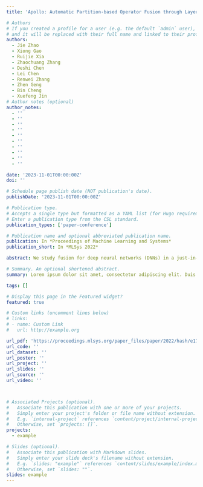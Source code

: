 ```yaml
---
title: 'Apollo: Automatic Partition-based Operator Fusion through Layer by Layer Optimization'

# Authors
# If you created a profile for a user (e.g. the default `admin` user), write the username (folder name) here
# and it will be replaced with their full name and linked to their profile.
authors:
  - Jie Zhao
  - Xiong Gao
  - Ruijie Xia
  - Zhaochuang Zhang
  - Deshi Chen
  - Lei Chen
  - Renwei Zhang
  - Zhen Geng
  - Bin Cheng
  - Xuefeng Jin
# Author notes (optional)
author_notes:
  - ''
  - ''
  - ''
  - ''
  - ''
  - ''
  - ''
  - ''
  - ''
  - ''

date: '2023-11-01T00:00:00Z'
doi: ''

# Schedule page publish date (NOT publication's date).
publishDate: '2023-11-01T00:00:00Z'

# Publication type.
# Accepts a single type but formatted as a YAML list (for Hugo requirements).
# Enter a publication type from the CSL standard.
publication_types: ['paper-conference']

# Publication name and optional abbreviated publication name.
publication: In *Proceedings of Machine Learning and Systems*
publication_short: In *MLSys 2022*

abstract: We study fusion for deep neural networks (DNNs) in a just-in-time (JIT) compilation framework Apollo. It considers both memory- and compute-bound tensor operators for fusion, and integrates graph-level node grouping and operator-level loop fusion closely, widening the fusion search space. Apollo enables the upward feedback from the downstream loop optimizer, enforcing the graph engine to regenerate partition patterns amenable to the downstream pass and thus resolving the scalability issue. Besides data locality, Apollo also exploits the parallelism between independent tensor operators, further improving the performance of DNN workloads. Experimental results on training workloads show that Apollo outperforms TensorFlow and XLA by 1.86× and 1.37× on a single GPU, and 1.96× and 1.18× on multiple GPUs. Apollo also improves the performance of a vendor-provided DNN framework by 19.7% on a domain-specific accelerator. In addition, the results of inference workloads demonstrate the general applicability of our fusion framework.

# Summary. An optional shortened abstract.
summary: Lorem ipsum dolor sit amet, consectetur adipiscing elit. Duis posuere tellus ac convallis placerat. Proin tincidunt magna sed ex sollicitudin condimentum.

tags: []

# Display this page in the Featured widget?
featured: true

# Custom links (uncomment lines below)
# links:
# - name: Custom Link
#   url: http://example.org

url_pdf: 'https://proceedings.mlsys.org/paper_files/paper/2022/hash/e175e8a86d28d935be4f43719651f86d-Abstract.html'
url_code: ''
url_dataset: ''
url_poster: ''
url_project: ''
url_slides: ''
url_source: ''
url_video: ''



# Associated Projects (optional).
#   Associate this publication with one or more of your projects.
#   Simply enter your project's folder or file name without extension.
#   E.g. `internal-project` references `content/project/internal-project/index.md`.
#   Otherwise, set `projects: []`.
projects:
  - example

# Slides (optional).
#   Associate this publication with Markdown slides.
#   Simply enter your slide deck's filename without extension.
#   E.g. `slides: "example"` references `content/slides/example/index.md`.
#   Otherwise, set `slides: ""`.
slides: example
---
```


<!-- {{% callout note %}}
Click the _Cite_ button above to demo the feature to enable visitors to import publication metadata into their reference management software.
{{% /callout %}}

{{% callout note %}}
Create your slides in Markdown - click the _Slides_ button to check out the example.
{{% /callout %}}

Add the publication's **full text** or **supplementary notes** here. You can use rich formatting such as including [code, math, and images](https://docs.hugoblox.com/content/writing-markdown-latex/). -->
